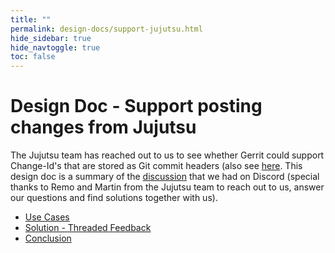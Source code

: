 ```yaml
---
title: ""
permalink: design-docs/support-jujutsu.html
hide_sidebar: true
hide_navtoggle: true
toc: false
---
```


# Design Doc - Support posting changes from Jujutsu

The Jujutsu team has reached out to us to see whether Gerrit could support
Change-Id's that are stored as Git commit headers (also see
[here](/design-docs/support-jujutsu-use-cases.html#background). This design doc
is a summary of the
[discussion](https://discord.com/channels/775374026587373568/775374026587373571/1355110156547002522)
that we had on Discord (special thanks to Remo and Martin from the Jujutsu team
to reach out to us, answer our questions and find solutions together with us).

* [Use Cases](/design-docs/support-jujutsu-use-cases.html)
* [Solution - Threaded Feedback](/design-docs/support-jujutsu-solution.html)
* [Conclusion](/design-docs/support-jujutsu-conclusion.html)
